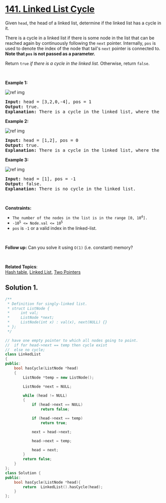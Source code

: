 
# [141. Linked List Cycle](https://leetcode.com/problems/linked-list-cycle/)

<p>

Given <code>head</code>, the head of a linked list, determine if the linked list has a cycle in it.

There is a cycle in a linked list if there is some node in the list that can be reached again by continuously following the <code>next</code> pointer. Internally, <code>pos</code> is used to denote the index of the node that tail's <code>next</code> pointer is connected to.<strong> Note that <code>pos</code> is not passed as a parameter.</strong>

Return <code>true</code> <em>if there is a cycle in the linked list.</em> Otherwise, return <code>false</code>.
</p>

<p>&nbsp;</p>
<p><strong>Example 1:</strong></p>

![ref img](https://assets.leetcode.com/uploads/2018/12/07/circularlinkedlist.png)
<pre><strong>Input:</strong> head = [3,2,0,-4], pos = 1
<strong>Output:</strong> true.
<strong>Explanation:</strong> There is a cycle in the linked list, where the tail connects to the 1st node (0-indexed).
</pre>

<p><strong>Example 2:</strong></p>

![ref img](https://assets.leetcode.com/uploads/2018/12/07/circularlinkedlist_test2.png)

<pre><strong>Input:</strong> head = [1,2], pos = 0
<strong>Output:</strong> true.
<strong>Explanation:</strong> There is a cycle in the linked list, where the tail connects to the 0th node.
</pre>

<p><strong>Example 3:</strong></p>

![ref img](https://assets.leetcode.com/uploads/2018/12/07/circularlinkedlist_test3.png)

<pre><strong>Input:</strong> head = [1], pos = -1
<strong>Output:</strong> false.
<strong>Explanation:</strong> There is no cycle in the linked list.
</pre>

<p>&nbsp;</p>
<p><strong>Constraints:</strong></p>

<ul>
    <li><code>The number of the nodes in the list is in the range [0, 10<sup>4</sup>].</code></li>
    <li><code>-10<sup>5</sup> <= Node.val <= 10<sup>5</sup></code></li>
    <li><code>pos</code> is <code>-1</code> or a valid index in the linked-list.</li>
</ul>

<p>&nbsp;</p>

<p><strong>
Follow up:</strong> Can you solve it using <code>O(1)</code> (i.e. constant) memory?
</p>
<p>&nbsp;</p>

**Related Topics**:  
[Hash table](https://leetcode.com/tag/hash-table/), [Linked List](https://leetcode.com/tag/linked-list/),
[Two Pointers](https://leetcode.com/tag/two-pointers/)

## Solution 1.

```cpp
/**
 * Definition for singly-linked list.
 * struct ListNode {
 *     int val;
 *     ListNode *next;
 *     ListNode(int x) : val(x), next(NULL) {}
 * };
 */

// have one empty pointer to which all nodes going to point.
//  if for head->next == temp then cycle exist
//  else no cycle;
class LinkedList
{
public:
    bool hasCycle(ListNode *head)
    {
        ListNode *temp = new ListNode();

        ListNode *next = NULL;

        while (head != NULL)
        {
            if (head->next == NULL)
                return false;

            if (head->next == temp)
                return true;

            next = head->next;

            head->next = temp;

            head = next;
        }
        return false;
    }
};
class Solution {
public:
    bool hasCycle(ListNode *head){    
        return  LinkedList().hasCycle(head);
    }
};
```